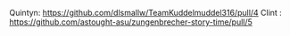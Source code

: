 Quintyn: https://github.com/dlsmallw/TeamKuddelmuddel316/pull/4
Clint  : https://github.com/astought-asu/zungenbrecher-story-time/pull/5
